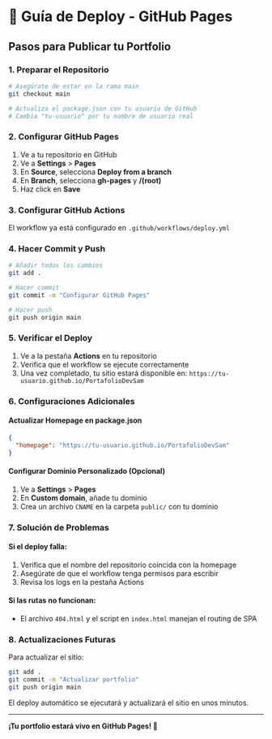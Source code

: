 # 🚀 Guía de Deploy - GitHub Pages

## Pasos para Publicar tu Portfolio

### 1. Preparar el Repositorio

```bash
# Asegúrate de estar en la rama main
git checkout main

# Actualiza el package.json con tu usuario de GitHub
# Cambia "tu-usuario" por tu nombre de usuario real
```

### 2. Configurar GitHub Pages

1. Ve a tu repositorio en GitHub
2. Ve a **Settings** > **Pages**
3. En **Source**, selecciona **Deploy from a branch**
4. En **Branch**, selecciona **gh-pages** y **/(root)**
5. Haz click en **Save**

### 3. Configurar GitHub Actions

El workflow ya está configurado en `.github/workflows/deploy.yml`

### 4. Hacer Commit y Push

```bash
# Añadir todos los cambios
git add .

# Hacer commit
git commit -m "Configurar GitHub Pages"

# Hacer push
git push origin main
```

### 5. Verificar el Deploy

1. Ve a la pestaña **Actions** en tu repositorio
2. Verifica que el workflow se ejecute correctamente
3. Una vez completado, tu sitio estará disponible en:
   `https://tu-usuario.github.io/PortafolioDevSam`

### 6. Configuraciones Adicionales

#### Actualizar Homepage en package.json
```json
{
  "homepage": "https://tu-usuario.github.io/PortafolioDevSam"
}
```

#### Configurar Dominio Personalizado (Opcional)
1. Ve a **Settings** > **Pages**
2. En **Custom domain**, añade tu dominio
3. Crea un archivo `CNAME` en la carpeta `public/` con tu dominio

### 7. Solución de Problemas

#### Si el deploy falla:
1. Verifica que el nombre del repositorio coincida con la homepage
2. Asegúrate de que el workflow tenga permisos para escribir
3. Revisa los logs en la pestaña Actions

#### Si las rutas no funcionan:
- El archivo `404.html` y el script en `index.html` manejan el routing de SPA

### 8. Actualizaciones Futuras

Para actualizar el sitio:
```bash
git add .
git commit -m "Actualizar portfolio"
git push origin main
```

El deploy automático se ejecutará y actualizará el sitio en unos minutos.

---

**¡Tu portfolio estará vivo en GitHub Pages! 🎉** 